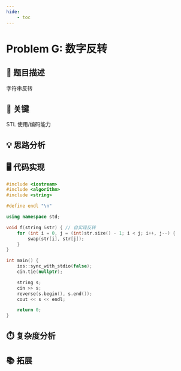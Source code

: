```yaml
---
hide:
    - toc 
---
```


# Problem G: 数字反转

## 📝 题目描述

字符串反转

## 🔑 关键

STL 使用/编码能力

## 💡 思路分析

## 🖥️ 代码实现

```cpp
#include <iostream>
#include <algorithm>
#include <string>

#define endl "\n"

using namespace std;

void f(string &str) { // 自实现反转
    for (int i = 0, j = (int)str.size() - 1; i < j; i++, j--) {
        swap(str[i], str[j]);
    }
}

int main() {
    ios::sync_with_stdio(false);
    cin.tie(nullptr);

    string s;
    cin >> s;
    reverse(s.begin(), s.end());
    cout << s << endl;

    return 0;
}
```

## ⏱️ 复杂度分析

## 📚 拓展

